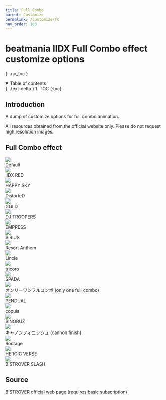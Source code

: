 ```yaml
---
title: Full Combo
parent: Customize
permalink: /customize/fc
nav_order: 103
---
```


# beatmania IIDX Full Combo effect customize options
{: .no_toc }

<details open markdown="block">
  <summary>
    Table of contents
  </summary>
  {: .text-delta }
1. TOC
{:toc}
</details>

## Introduction

A dump of customize options for full combo animation.

All resources obtained from the official website only. Please do not request high resolution images.

## Full Combo effect

<div>
    <div class="customize">
        <div class="customize_img"><img src="/assets/img/shop/fc/default.jpg" /></div>
        <div class="customize_label">Default</div>
    </div>
    <div class="customize">
        <div class="customize_img"><img src="/assets/img/shop/fc/016.jpg" /></div>
        <div class="customize_label">IIDX RED</div>
    </div>
    <div class="customize">
        <div class="customize_img"><img src="/assets/img/shop/fc/018.jpg" /></div>
        <div class="customize_label">HAPPY SKY</div>
    </div>
    <div class="customize">
        <div class="customize_img"><img src="/assets/img/shop/fc/006.jpg" /></div>
        <div class="customize_label">DistorteD</div>
    </div>
    <div class="customize">
        <div class="customize_img"><img src="/assets/img/shop/fc/002.jpg" /></div>
        <div class="customize_label">GOLD</div>
    </div>
    <div class="customize">
        <div class="customize_img"><img src="/assets/img/shop/fc/005.jpg" /></div>
        <div class="customize_label">DJ TROOPERS</div>
    </div>
    <div class="customize">
        <div class="customize_img"><img src="/assets/img/shop/fc/019.jpg" /></div>
        <div class="customize_label">EMPRESS</div>
    </div>
    <div class="customize">
        <div class="customize_img"><img src="/assets/img/shop/fc/003.jpg" /></div>
        <div class="customize_label">SIRIUS</div>
    </div>
    <div class="customize">
        <div class="customize_img"><img src="/assets/img/shop/fc/001.jpg" /></div>
        <div class="customize_label">Resort Anthem</div>
    </div>
    <div class="customize">
        <div class="customize_img"><img src="/assets/img/shop/fc/012.jpg" /></div>
        <div class="customize_label">Lincle</div>
    </div>
    <div class="customize">
        <div class="customize_img"><img src="/assets/img/shop/fc/004.jpg" /></div>
        <div class="customize_label">tricoro</div>
    </div>
    <div class="customize">
        <div class="customize_img"><img src="/assets/img/shop/fc/011.jpg" /></div>
        <div class="customize_label">SPADA</div>
    </div>
    <div class="customize">
        <div class="customize_img"><img src="/assets/img/shop/fc/017.jpg" /></div>
        <div class="customize_label">オンリーワンフルコンボ (only one full combo)</div>
    </div>
    <div class="customize">
        <div class="customize_img"><img src="/assets/img/shop/fc/014.jpg" /></div>
        <div class="customize_label">PENDUAL</div>
    </div>
    <div class="customize">
        <div class="customize_img"><img src="/assets/img/shop/fc/013.jpg" /></div>
        <div class="customize_label">copula</div>
    </div>
    <div class="customize">
        <div class="customize_img"><img src="/assets/img/shop/fc/008.jpg" /></div>
        <div class="customize_label">SINOBUZ</div>
    </div>
    <div class="customize">
        <div class="customize_img"><img src="/assets/img/shop/fc/009.jpg" /></div>
        <div class="customize_label">キャノンフィニッシュ (cannon finish)</div>
    </div>
    <div class="customize">
        <div class="customize_img"><img src="/assets/img/shop/fc/010.jpg" /></div>
        <div class="customize_label">Rootage</div>
    </div>
    <div class="customize">
        <div class="customize_img"><img src="/assets/img/shop/fc/007.jpg" /></div>
        <div class="customize_label">HEROIC VERSE</div>
    </div>
    <div class="customize">
        <div class="customize_img"><img src="/assets/img/shop/fc/015.jpg" /></div>
        <div class="customize_label">BISTROVER SLASH</div>
    </div>
  <div style="clear:both;"></div>
</div>

## Source

[BISTROVER official web page (requires basic subscription)](https://p.eagate.573.jp/game/2dx/28/room/c_index.html?kind=1)